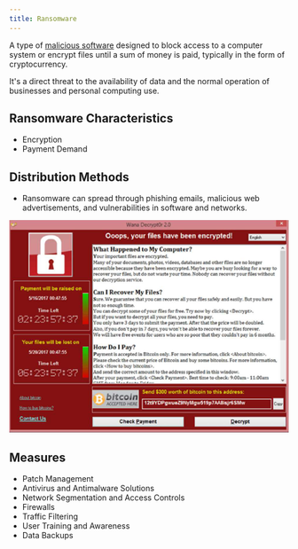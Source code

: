 ```yaml
---
title: Ransomware
---
```

A type of [malicious software](Malware.md) designed to block access to a computer system or encrypt files until a sum of money is paid, typically in the form of cryptocurrency.

It's a direct threat to the availability of data and the normal operation of businesses and personal computing use.

## Ransomware Characteristics

- Encryption
- Payment Demand

## Distribution Methods

- Ransomware can spread through phishing emails, malicious web advertisements, and vulnerabilities in software and networks.


![Ransomware](/learning/sec+/assets/ransomware.png)

## Measures

- Patch Management
- Antivirus and Antimalware Solutions
- Network Segmentation and Access Controls
- Firewalls
- Traffic Filtering
- User Training and Awareness
- Data Backups